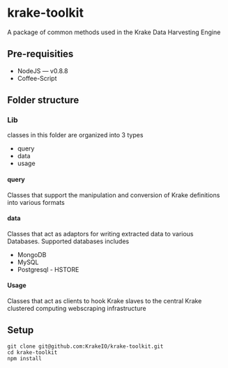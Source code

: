 # krake-toolkit

A package of common methods used in the Krake Data Harvesting Engine

## Pre-requisities
- NodeJS — v0.8.8
- Coffee-Script

## Folder structure
### Lib
classes in this folder are organized into 3 types
- query
- data
- usage

#### query
Classes that support the manipulation and conversion of Krake definitions into various formats

#### data
Classes that act as adaptors for writing extracted data to various Databases. 
Supported databases includes
- MongoDB
- MySQL
- Postgresql - HSTORE

#### Usage
Classes that act as clients to hook Krake slaves to the central Krake clustered computing webscraping infrastructure

## Setup

```console
git clone git@github.com:KrakeIO/krake-toolkit.git
cd krake-toolkit
npm install
```